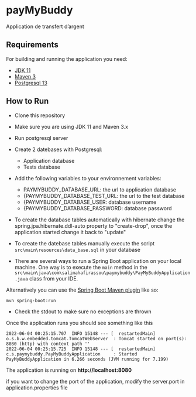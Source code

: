 # payMyBuddy
Application de transfert d’argent

## Requirements

For building and running the application you need:

- [JDK 11](https://openjdk.java.net/projects/jdk/11/)
- [Maven 3](https://maven.apache.org)
- [Postgresql 13](https://www.postgresql.org/download/)

## How to Run 

* Clone this repository 
* Make sure you are using JDK 11 and Maven 3.x
* Run postgresql server
* Create 2 datebases with Postgresql:
    - Application database
    - Tests database
* Add the following variables to your environnement variables:
    - PAYMYBUDDY_DATABASE_URL: the url to application database
    - {PAYMYBUDDY_DATABASE_TEST_URL: the url to the test database
    - {PAYMYBUDDY_DATABASE_USER: database username
    - {PAYMYBUDDY_DATABASE_PASSWORD: database password

* To create the database tables automatically with hibernate change the spring.jpa.hibernate.ddl-auto property to "create-drop", once the application started change it back to "update"

* To create the datebase tables manually execute the script `src\main\resources\data_base.sql` in your database 

* There are several ways to run a Spring Boot application on your local machine. One way is to execute the `main` method in the `src\main\java\com\salimahafirassou\paymybuddy\PayMyBuddyApplication.java` class from your IDE.

Alternatively you can use the [Spring Boot Maven plugin](https://docs.spring.io/spring-boot/docs/current/reference/html/build-tool-plugins-maven-plugin.html) like so:

```shell
mvn spring-boot:run
```
* Check the stdout to make sure no exceptions are thrown

Once the application runs you should see something like this

```
2022-06-04 00:25:15.707  INFO 15148 --- [  restartedMain] o.s.b.w.embedded.tomcat.TomcatWebServer  : Tomcat started on port(s): 8080 (http) with context path ''
2022-06-04 00:25:15.725  INFO 15148 --- [  restartedMain] c.s.paymybuddy.PayMyBuddyApplication     : Started PayMyBuddyApplication in 6.266 seconds (JVM running for 7.199)
```

The application is running on **http://localhost:8080**

if you want to change the port of the application, modify the server.port in application.properties file
